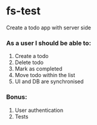 # fs-test

Create a todo app with server side

### As a user I should be able to:

1. Create a todo
2. Delete todo
3. Mark as completed
4. Move todo within the list
5. UI and DB are synchronised

### Bonus:
1. User authentication
2. Tests
